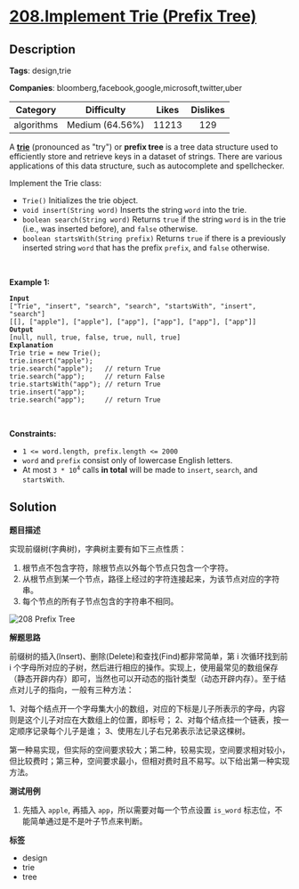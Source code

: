 # [208.Implement Trie (Prefix Tree)](https://leetcode.com/problems/implement-trie-prefix-tree/description/)

## Description

**Tags**: design,trie

**Companies**: bloomberg,facebook,google,microsoft,twitter,uber

|  Category  |   Difficulty    | Likes | Dislikes |
| :--------: | :-------------: | :---: | :------: |
| algorithms | Medium (64.56%) | 11213 |   129    |

<p>A <a href="https://en.wikipedia.org/wiki/Trie" target="_blank"><strong>trie</strong></a> (pronounced as &quot;try&quot;) or <strong>prefix tree</strong> is a tree data structure used to efficiently store and retrieve keys in a dataset of strings. There are various applications of this data structure, such as autocomplete and spellchecker.</p>
<p>Implement the Trie class:</p>
<ul>
  <li><code>Trie()</code> Initializes the trie object.</li>
  <li><code>void insert(String word)</code> Inserts the string <code>word</code> into the trie.</li>
  <li><code>boolean search(String word)</code> Returns <code>true</code> if the string <code>word</code> is in the trie (i.e., was inserted before), and <code>false</code> otherwise.</li>
  <li><code>boolean startsWith(String prefix)</code> Returns <code>true</code> if there is a previously inserted string <code>word</code> that has the prefix <code>prefix</code>, and <code>false</code> otherwise.</li>
</ul>
<p>&nbsp;</p>
<p><strong class="example">Example 1:</strong></p>
<pre><code><strong>Input</strong>
[&quot;Trie&quot;, &quot;insert&quot;, &quot;search&quot;, &quot;search&quot;, &quot;startsWith&quot;, &quot;insert&quot;, &quot;search&quot;]
[[], [&quot;apple&quot;], [&quot;apple&quot;], [&quot;app&quot;], [&quot;app&quot;], [&quot;app&quot;], [&quot;app&quot;]]
<strong>Output</strong>
[null, null, true, false, true, null, true]
<strong>Explanation</strong>
Trie trie = new Trie();
trie.insert(&quot;apple&quot;);
trie.search(&quot;apple&quot;);   // return True
trie.search(&quot;app&quot;);     // return False
trie.startsWith(&quot;app&quot;); // return True
trie.insert(&quot;app&quot;);
trie.search(&quot;app&quot;);     // return True</code></pre>
<p>&nbsp;</p>
<p><strong>Constraints:</strong></p>
<ul>
  <li><code>1 &lt;= word.length, prefix.length &lt;= 2000</code></li>
  <li><code>word</code> and <code>prefix</code> consist only of lowercase English letters.</li>
  <li>At most <code>3 * 10<sup>4</sup></code> calls <strong>in total</strong> will be made to <code>insert</code>, <code>search</code>, and <code>startsWith</code>.</li>
</ul>

## Solution

**题目描述**

实现前缀树(字典树)，字典树主要有如下三点性质：

1. 根节点不包含字符，除根节点以外每个节点只包含一个字符。
2. 从根节点到某一个节点，路径上经过的字符连接起来，为该节点对应的字符串。
3. 每个节点的所有子节点包含的字符串不相同。

![208 Prefix Tree](https://gitlab.com/convexwf/convex-resource/-/raw/master/convex-notes/leetcode-208_Prefix_Tree.png)

**解题思路**

前缀树的插入(Insert)、删除(Delete)和查找(Find)都非常简单，第 i 次循环找到前 i 个字母所对应的子树，然后进行相应的操作。实现上，使用最常见的数组保存（静态开辟内存）即可，当然也可以开动态的指针类型（动态开辟内存）。至于结点对儿子的指向，一般有三种方法：

1、对每个结点开一个字母集大小的数组，对应的下标是儿子所表示的字母，内容则是这个儿子对应在大数组上的位置，即标号；
2、对每个结点挂一个链表，按一定顺序记录每个儿子是谁；
3、使用左儿子右兄弟表示法记录这棵树。

第一种易实现，但实际的空间要求较大；第二种，较易实现，空间要求相对较小，但比较费时；第三种，空间要求最小，但相对费时且不易写。以下给出第一种实现方法。

**测试用例**

1. 先插入 `apple`, 再插入 `app`，所以需要对每一个节点设置 `is_word` 标志位，不能简单通过是不是叶子节点来判断。

**标签**

- design
- trie
- tree
